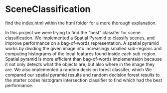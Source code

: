 # SceneClassification

find the index.html within the html folder for a more thorough explanation.

In this project we were trying to find the "best" classifer for scene classification. 
We implemented a Spatial Pyramid to classify scenes, and improve performance on a bag-of-words representation.
A spatial pyramid works by dividing the given image into increasingy smalled sub-regions and computing histograms of the 
local features found inside each sub-region. Spatial pyramid is more efficient than bag-of-words implementaion because 
it not only detects what the objects are, but also where in the image they are. We also implemented a random decision 
forest classifer, which  We compared our spatial pyramid results and random decision forest results to the starter codes 
histogram intersection classifier to find which had the best performance.
	
 
